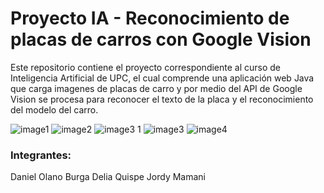 # Proyecto IA - Reconocimiento de placas de carros con Google Vision
Este repositorio contiene el proyecto correspondiente al curso de Inteligencia Artificial de UPC, el cual comprende una aplicación web Java que carga imagenes de placas de carro y por medio del API de Google Vision se procesa para reconocer el texto de la placa y el reconocimiento del modelo del carro.

![image1](https://user-images.githubusercontent.com/12433354/86022600-36267100-b9f0-11ea-9493-d49b3193f00c.png)
![image2](https://user-images.githubusercontent.com/12433354/86022603-37579e00-b9f0-11ea-86e2-bd0918e4421a.png)
![image3 1](https://user-images.githubusercontent.com/12433354/86022605-37579e00-b9f0-11ea-92f2-30df1731f727.png)
![image3](https://user-images.githubusercontent.com/12433354/86022607-37f03480-b9f0-11ea-9424-6080cd9cfcaf.png)
![image4](https://user-images.githubusercontent.com/12433354/86022609-37f03480-b9f0-11ea-9761-57ac199516d9.png)

### Integrantes:
Daniel Olano Burga 
Delia Quispe
Jordy Mamani
